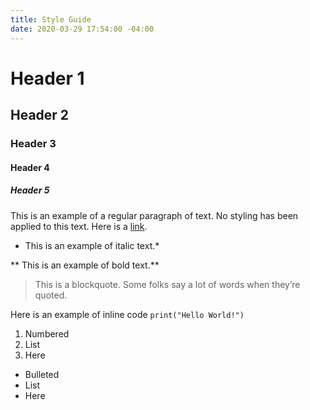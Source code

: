 ```yaml
---
title: Style Guide
date: 2020-03-29 17:54:00 -04:00
---
```


# Header 1

## Header 2

### Header 3

#### Header 4

##### Header 5

This is an example of a regular paragraph of text. No styling has been applied to this text. Here is a [link](http://matthewbischoff.com).

* This is an example of italic text.*

** This is an example of bold text.**

> This is a blockquote. Some folks say a lot of words when they’re quoted.

Here is an example of inline code `print("Hello World!")`

1. Numbered
2. List
3. Here

* Bulleted
* List
* Here